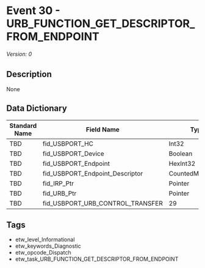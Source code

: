 # Event 30 - URB_FUNCTION_GET_DESCRIPTOR_FROM_ENDPOINT
###### Version: 0

## Description
None

## Data Dictionary
|Standard Name|Field Name|Type|Description|Sample Value|
|---|---|---|---|---|
|TBD|fid_USBPORT_HC|Int32|None|`None`|
|TBD|fid_USBPORT_Device|Boolean|None|`None`|
|TBD|fid_USBPORT_Endpoint|HexInt32|None|`None`|
|TBD|fid_USBPORT_Endpoint_Descriptor|CountedMbcsString|None|`None`|
|TBD|fid_IRP_Ptr|Pointer|None|`None`|
|TBD|fid_URB_Ptr|Pointer|None|`None`|
|TBD|fid_USBPORT_URB_CONTROL_TRANSFER|29|None|`None`|

## Tags
* etw_level_Informational
* etw_keywords_Diagnostic
* etw_opcode_Dispatch
* etw_task_URB_FUNCTION_GET_DESCRIPTOR_FROM_ENDPOINT